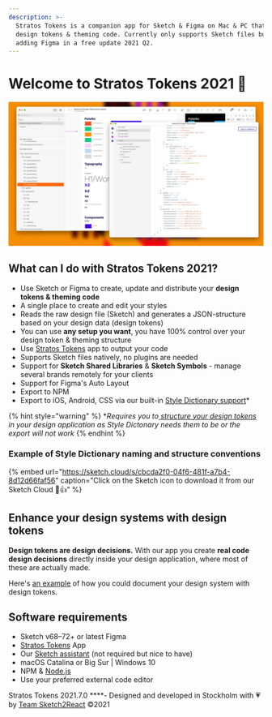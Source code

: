 ```yaml
---
description: >-
  Stratos Tokens is a companion app for Sketch & Figma on Mac & PC that outputs
  design tokens & theming code. Currently only supports Sketch files but we are
  adding Figma in a free update 2021 Q2.
---
```


# Welcome to Stratos Tokens 2021 🏡

![](.gitbook/assets/tokens2021-hero.jpg)

## What can I do with Stratos Tokens 2021?

* Use Sketch or Figma to create, update and distribute your **design tokens & theming code**
* A single place to create and edit your styles
* Reads the raw design file \(Sketch\) and generates a JSON-structure based on your design data \(design tokens\)
* You can use **any setup you want**, you have 100% control over your design token & theming structure
* Use [Stratos Tokens](https://marketplace.sketch2react.io/product/stratos-tokens-pre-release/) app to output your code
* Supports Sketch files natively, no plugins are needed
* Support for **Sketch Shared Libraries** & **Sketch Symbols** - manage several brands remotely for your clients
* Support for Figma's Auto Layout
* Export to NPM
* Export to iOS, Android, CSS via our built-in [Style Dictionary support](https://amzn.github.io/style-dictionary/#/)\*

{% hint style="warning" %}
\*_Requires you to_[ _structure your design tokens_](https://amzn.github.io/style-dictionary/#/properties?id=examples) _in your design application as Style Dictonary needs them to be or the export will not work_
{% endhint %}

### Example of Style Dictionary naming and structure conventions

{% embed url="https://sketch.cloud/s/cbcda2f0-04f6-481f-a7b4-8d12d66faf56" caption="Click on the Sketch icon to download it from our Sketch Cloud 🤖👍" %}

## Enhance your design systems with design tokens

**Design tokens are design decisions.** With our app you create **real code design decisions** directly inside your design application, where most of these are actually made. 

Here's [an example](https://www.notion.so/Style-Dictionary-Design-System-Inc-3cfa229455854cc29e35734b76349b85) of how you could document your design system with design tokens.

## Software requirements

* Sketch v68–72+ or latest Figma
* [Stratos Tokens](https://marketplace.sketch2react.io/product/stratos-tokens-pre-release/) App
* Our [Sketch assistant](https://www.sketch.com/extensions/assistants/stratos-tokens-assistant/) \(not required but nice to have\)
* macOS Catalina or Big Sur \| Windows 10
* NPM & [Node.js](https://nodejs.org/en/download/)
* Use your preferred external code editor

Stratos Tokens 2021.7.0 ****- Designed and developed in Stockholm with 💗 by [Team Sketch2React](https://sketch2react.io) ©2021


